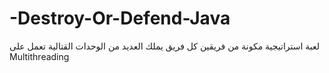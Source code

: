 # -Destroy-Or-Defend-Java

لعبة استراتيجية مكونة من فريقين كل فريق يملك العديد من الوحدات القتالية تعمل على Multithreading
